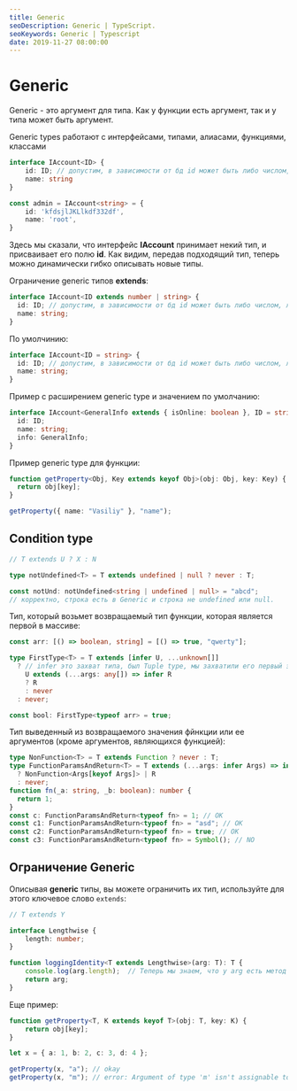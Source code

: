 ```yaml
---
title: Generic
seoDescription: Generic | TypeScript.
seoKeywords: Generic | Typescript
date: 2019-11-27 08:00:00
---
```

# Generic

Generic - это аргумент для типа. Как у функции есть аргумент, так и у типа может быть аргумент.

Generic types работают с интерфейсами, типами, алиасами, функциями, классами

```typescript
interface IAccount<ID> {
    id: ID; // допустим, в зависимости от бд id может быть либо числом, либо строкой
    name: string
}

const admin = IAccount<string> = {
    id: 'kfdsjlJKLlkdf332df',
    name: 'root',
}
```

Здесь мы сказали, что интерфейс **IAccount** принимает некий тип, и присваивает его полю **id**. Как видим, передав подходящий тип, теперь можно динамически гибко описывать новые типы.

Ограничение generic типов **extends**:

```typescript
interface IAccount<ID extends number | string> {
  id: ID; // допустим, в зависимости от бд id может быть либо числом, либо строкой
  name: string;
}
```

По умолчинию:

```typescript
interface IAccount<ID = string> {
  id: ID; // допустим, в зависимости от бд id может быть либо числом, либо строкой
  name: string;
}
```

Пример с расширением generic type и значением по умолчанию:

```typescript
interface IAccount<GeneralInfo extends { isOnline: boolean }, ID = string> {
  id: ID;
  name: string;
  info: GeneralInfo;
}
```

Пример generic type для функции:

```typescript
function getProperty<Obj, Key extends keyof Obj>(obj: Obj, key: Key) {
  return obj[key];
}

getProperty({ name: "Vasiliy" }, "name");
```

## Condition type

```typescript
// T extends U ? X : N

type notUndefined<T> = T extends undefined | null ? never : T;

const notUnd: notUndefined<string | undefined | null> = "abcd";
// корректно, строка есть в Generic и строка не undefined или null.
```

Тип, который возьмет возвращаемый тип функции, которая является первой в массиве:

```typescript
const arr: [() => boolean, string] = [() => true, "qwerty"];

type FirstType<T> = T extends [infer U, ...unknown[]]
  ? // infer это захват типа, был Tuple type, мы захватили его первый элемент
    U extends (...args: any[]) => infer R
    ? R
    : never
  : never;

const bool: FirstType<typeof arr> = true;
```

Тип выведенный из возвращаемого значения фйнкции или ее аргументов (кроме аргументов, являющихся функцией):

```typescript
type NonFunction<T> = T extends Function ? never : T;
type FunctionParamsAndReturn<T> = T extends (...args: infer Args) => infer R
  ? NonFunction<Args[keyof Args]> | R
  : never;
function fn(_a: string, _b: boolean): number {
  return 1;
}
const c: FunctionParamsAndReturn<typeof fn> = 1; // OK
const c1: FunctionParamsAndReturn<typeof fn> = "asd"; // OK
const c2: FunctionParamsAndReturn<typeof fn> = true; // OK
const c3: FunctionParamsAndReturn<typeof fn> = Symbol(); // NO
```

## Ограничение Generic

Описывая **generic** типы, вы можете ограничить их тип, используйте для этого ключевое слово ```extends```:

```typescript
// T extends Y

interface Lengthwise {
    length: number;
}

function loggingIdentity<T extends Lengthwise>(arg: T): T {
    console.log(arg.length);  // Теперь мы знаем, что у arg есть метод kength
    return arg;
}
```

Еще пример:

```typescript
function getProperty<T, K extends keyof T>(obj: T, key: K) {
    return obj[key];
}

let x = { a: 1, b: 2, c: 3, d: 4 };

getProperty(x, "a"); // okay
getProperty(x, "m"); // error: Argument of type 'm' isn't assignable to 'a' | 'b' | 'c' | 'd'.
```